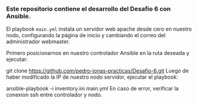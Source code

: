 ### Este repositorio contiene el desarrollo del Desafío 6 con Ansible.
El playbook  `main.yml`  instala un servidor web apache desde cero en nuestro nodo, configurando la página de inicio y cambiando el correo del administrador webmaster.

Primero posicionarnos en nuestro controlador Ansible en la ruta deseada y ejecutar:

git clone https://github.com/pedro-jonas-practicas/Desafio-6.git
Luego de haber modificado la IP de nuestro nodo servidor, ejecutar el playbook:

ansible-playbook -i inventory.ini main.yml
En caso de error, verificar la conexion ssh entre controlador y nodo.
